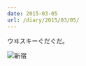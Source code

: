 ```yaml
---
date: 2015-03-05
url: /diary/2015/03/05/
---
```


ウヰスキーぐだぐだ。

![新宿](https://instagram.com/p/z2MLikyLsX/media?size=l "新宿")